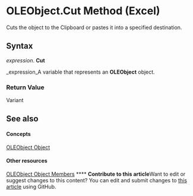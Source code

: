
# OLEObject.Cut Method (Excel)

Cuts the object to the Clipboard or pastes it into a specified destination.


## Syntax

 _expression_. **Cut**

 _expression_A variable that represents an  **OLEObject** object.


### Return Value

Variant


## See also


#### Concepts


 [OLEObject Object](bc3ef12d-1531-6c21-71ab-3df6bb851f3b.md)
#### Other resources


 [OLEObject Object Members](fcee0a0a-a270-9f03-37f6-eb5989797bba.md)
****   **Contribute to this article**Want to edit or suggest changes to this content? You can edit and submit changes to  [this article](https://github.com/jhershey00/VBA_Excel_Test/OpenXMLCon/articles/135fe274-5c00-4ab2-1c3d-5c484dbe92aa.md) using GitHub.

